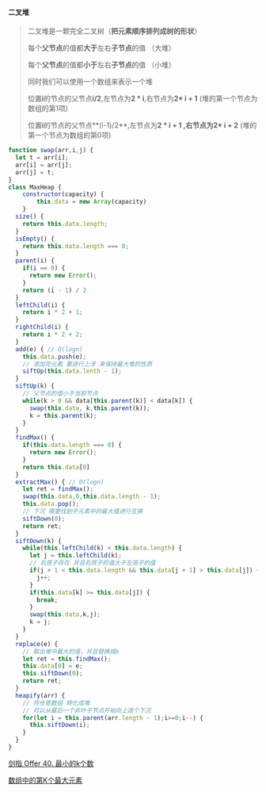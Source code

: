 #### 二叉堆

> 二叉堆是一颗完全二叉树（**把元素顺序排列成树的形状**）
>
> 每个**父节点**的值都**大于**左右**子节点**的值 （大堆）
>
> 每个**父节点**的值都**小于**左右**子节点**的值 （小堆）
>
> 同时我们可以使用一个数组来表示一个堆
>
> 位置**i**的节点的父节点**i/2**,左节点为**2 * i**,右节点为**2* i + 1** (堆的第一个节点为数组的第1项)
>
> 位置**i**的节点的父节点**(i-1)/2**,左节点为**2 * i + 1 **,右节点为**2* i + 2** (堆的第一个节点为数组的第0项)

```js
function swap(arr,i,j) {
  let t = arr[i];
  arr[i] = arr[j];
  arr[j] = t;
}
class MaxHeap {
	constructor(capacity) {
		this.data = new Array(capacity)
	}
  size() {
    return this.data.length;
  }
  isEmpty() {
    return this.data.length === 0;
  }
  parent(i) {
    if(i == 0) {
      return new Error();
    }
    return (i - 1) / 2
  }
  leftChild(i) {
    return i * 2 + 1;
  }
  rightChild(i) {
    return i * 2 + 2;
  }
  add(e) { // O(logn)
    this.data.push(e);
    // 添加完元素 要进行上浮 来保持最大堆的性质
    siftUp(this.data.lenth - 1);
  }
  siftUp(k) {
    // 父节点的值小于当前节点
    while(k > 0 && data[this.parent(k)] < data[k]) {
      swap(this.data, k,this.parent(k));
      k = this.parent(k);
    }
  }
  findMax() {
    if(this.data.length === 0) {
      return new Error();
    }
    return this.data[0]
  }
  extractMax() { // O(logn)
    let ret = findMax();
    swap(this.data,0,this.data.length - 1);
    this.data.pop();
    // 下沉 需要找到子元素中的最大值进行互换
    siftDown(0);
    return ret;
  }
  siftDown(k) {
    while(this.leftChild(k) < this.data.length) {
      let j = this.leftChild(k);
      // 右孩子存在 并且右孩子的值大于左孩子的值
      if(j + 1 < this.data.length && this.data[j + 1] > this.data[j]) {
        j++;
      }
      if(this.data[k] >= this.data[j]) {
        break;
      }
      swap(this.data,k,j);
      k = j;
    }
  }
  replace(e) {
    // 取出堆中最大的值，并且替换成e
    let ret = this.findMax();
    this.data[0] = e;
    this.siftDown(0);
    return ret;
  }
  heapify(arr) {
    // 将任意数组 转化成堆 
    // 可以从最后一个非叶子节点开始向上逐个下沉
    for(let i = this.parent(arr.length - 1);i>=0;i--) {
      this.siftDown(i);
    }
  }
}
```

[剑指 Offer 40. 最小的k个数](https://leetcode-cn.com/problems/zui-xiao-de-kge-shu-lcof/)

[数组中的第K个最大元素](https://leetcode-cn.com/problems/kth-largest-element-in-an-array/)

